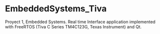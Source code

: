 # EmbeddedSystems_Tiva

Proyect 1, Embedded Systems. Real time Interface application implemented with FreeRTOS (Tiva C Series TM4C123G, Texas Instrument) and Qt.
